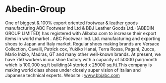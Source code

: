 # Abedin-Group
One of biggest &amp; 100% export oriented footwear &amp; leather goods manufacturing ABC Footwear Ind Ltd &amp; BBJ Leather Goods Ltd.-(ABEDIN GROUP LIMITED) has registered with Alibaba.com to increase their export items in world market . ABC Footwear Ind. Ltd. manufacturing and exporting shoes to Japan and Italy market. Regular shoes making brands are Versace Collection, Cavalli, Patrick cox, Yukiko Hanai, Terra Rossa, Pagani, Zucca, Mario Inizio, Madras, GT and many other well-known brands. At present, we have 750 workers in our shoe factory with a capacity of 50000 pair/month which is 100,000 sq.ft building(4 storied x 25000 sq.ft).This company is making world class shoes under closely super vision of Italian and Japanese technical experts.  Website : www.bbjabc.com
